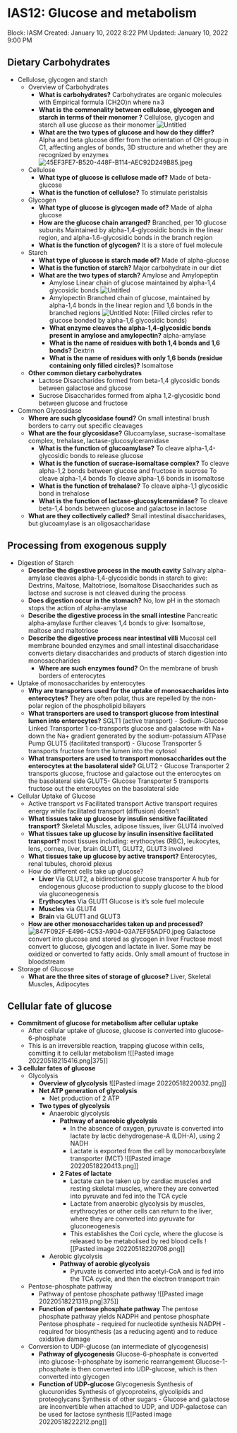 # IAS12: Glucose and metabolism

Block: IASM
Created: January 10, 2022 8:22 PM
Updated: January 10, 2022 9:00 PM

## Dietary Carbohydrates
- Cellulose, glycogen and starch
    - Overview of Carbohydrates
        - **What is carbohydrates?**
            Carbohydrates are organic molecules with Empirical formula (CH2O)n where n≥3
        - **What is the commonality between cellulose, glycogen and starch in terms of their monomer ?**
            Cellulose, glycogen and starch all use glucose as their monomer
            ![Untitled](IAS12%20Glucose%20and%20metabolism%20529ff4130bfe46d0b43f5f145e95b6bf/Untitled.png)
        - **What are the two types of glucose and how do they differ?**
            Alpha and beta glucose differ from the orientation of OH group in C1, affecting angles of bonds, 3D structure and whether they are recognized by enzymes
            ![45EF3FE7-B520-448F-B114-AEC92D249B85.jpeg](IAS12%20Glucose%20and%20metabolism%20529ff4130bfe46d0b43f5f145e95b6bf/45EF3FE7-B520-448F-B114-AEC92D249B85.jpeg)
    - Cellulose
        - **What type of glucose is cellulose made of?**
            Made of beta-glucose
        - **What is the function of cellulose?**
            To stimulate peristalsis
    - Glycogen
        - **What type of glucose is glycogen made of?**
            Made of alpha glucose
        - **How are the glucose chain arranged?**
            Branched, per 10 glucose subunits
            Maintained by alpha-1,4-glycosidic bonds in the linear region, and alpha-1.6-glycosidic bonds in the branch region
        - **What is the function of glycogen?**
            It is a store of fuel molecule
    - Starch
        - **What type of glucose is starch made of?**
            Made of alpha-glucose
        - **What is the function of starch?**
            Major carbohydrate in our diet
        - **What are the two types of starch?**
            Amylose and Amylopeptin
            - Amylose
                Linear chain of glucose maintained by alpha-1,4 glycosidic bonds
                ![Untitled](IAS12%20Glucose%20and%20metabolism%20529ff4130bfe46d0b43f5f145e95b6bf/Untitled%201.png)
            - Amylopectin
                Branched chain of glucose, maintained  by alpha-1,4 bonds in the linear region and 1,6 bonds in the branched regions
                ![Untitled](IAS12%20Glucose%20and%20metabolism%20529ff4130bfe46d0b43f5f145e95b6bf/Untitled%202.png)
                Note: (Filled circles refer to glucose bonded by alpha-1,6 glycosidic bonds)
            - **What enzyme cleaves the alpha-1,4-glycosidic bonds present in amylose and amylopectin?**
                alpha-amylase
            - **What is the name of residues with both 1,4 bonds and 1,6 bonds?**
                Dextrin
            - **What is the name of residues with only 1,6 bonds (residue containing only filled circles)?**
                Isomaltose
    - **Other common dietary carbohydrates**
        - Lactose
            Disaccharides formed from beta-1,4 glycosidic bonds between galactose and glucose
        - Sucrose
            Disaccharides formed from alpha 1,2-glycosidic bond between glucose and fructose
- Common Glycosidase
    - **Where are such glycosidase found?**
        On small intestinal brush borders to carry out specific cleavages
    - **What are the four glycosidase?**
        Glucoamylase, sucrase-isomaltase complex, trehalase, lactase-glucosylceramidase
        - **What is the function of glucoamylase?**
            To cleave alpha-1,4-glycosidic bonds to release glucose
        - **What is the function of sucrase-isomaltase complex?**
            To cleave alpha-1,2 bonds between glucose and fructose in sucrose
            To cleave alpha-1,4 bonds
            To cleave alpha-1,6 bonds in isomaltose
        - **What is the function of trehalase?**
            To cleave alpha-1,1 glycosidic bond in trehalose
        - **What is the function of lactase-glucosylceramidase?**
            To cleave beta-1,4 bonds between glucose and galactose in lactose
    - **What are they collectively called?**
        Small intestinal disaccharidases, but glucoamylase is an oligosaccharidase

## Processing from exogenous supply
- Digestion of Starch
    - **Describe the digestive process in the mouth cavity**
        Salivary alpha-amylase cleaves alpha-1,4-glycosidic bonds in starch to give:
        Dextrins, Maltose, Maltotriose, Isomaltose
        Disaccharides such as lactose and sucrose is not cleaved during the process
    - **Does digestion occur in the stomach?**
        No, low pH in the stomach stops the action of alpha-amylase
    - **Describe the digestive process in the small intestine**
        Pancreatic alpha-amylase further cleaves 1,4 bonds to give:
        Isomaltose, maltose and maltotriose
    - **Describe the digestive process near intestinal villi**
        Mucosal cell membrane bounded enzymes and small intestinal disaccharidase converts dietary disaccharides and products of starch digestion into monosaccharides
        - **Where are such enzymes found?**
            On the membrane of brush borders of enterocytes
- Uptake of monosaccharides by enterocytes
    - **Why are transporters used for the uptake of monosaccharides into enterocytes?**
        They are often polar, thus are repelled by the non-polar region of the phospholipid bilayers
    - **What transporters are used to transport glucose from intestinal lumen into enterocytes?**
        SGLT1 (active transport) - Sodium-Glucose Linked Transporter 1 co-transports glucose and galactose with Na+ down the Na+ gradient generated by the sodium-potassium ATPase Pump
        GLUT5 (facilitated transport) - Glucose Transporter 5 transports fructose from the lumen into the cytosol
    - **What transporters are used to transport monosaccharides out the enterocytes at the basolateral side?**
        GLUT2 - Glucose Transporter 2 transports glucose, fructose and galactose out the enterocytes on the basolateral side
        GLUT5- Glucose Transporter 5 transports fructose out the enterocytes on the basolateral side
- Cellular Uptake of Glucose
    - Active transport vs Facilitated transport
        Active transport requires energy while facilitated transport (diffusion) doesn’t
    - **What tissues take up glucose by insulin sensitive facilitated transport?**
        Skeletal Muscles, adipose tissues, liver
        GLUT4 involved
    - **What tissues take up glucose by insulin insensitive facilitated transport?**
        most tissues including:
        erythocytes (RBC), leukocytes, lens, cornea, liver, brain
        GLUT1, GLUT2, GLUT3 involved
    - **What tissues take up glucose by active transport?**
        Enterocytes, renal tubules, choroid plexus
    - How do different cells take up glucose?
        - **Liver**
            Via GLUT2, a bidirectional glucose transporter
            A hub for endogenous glucose production to supply glucose to the blood via gluconeogenesis
        - **Erythocytes**
            Via GLUT1
            Glucose is it’s sole fuel molecule
        - **Muscles**
            via GLUT4
        - **Brain**
            via GLUT1 and GLUT3
    - **How are other monosaccharides taken up and processed?**
        ![847F092F-E496-4C53-A904-03A7EF95ADF0.jpeg](IAS12%20Glucose%20and%20metabolism%20529ff4130bfe46d0b43f5f145e95b6bf/847F092F-E496-4C53-A904-03A7EF95ADF0.jpeg)
        Galactose convert into glucose and stored as glycogen in liver
        Fructose most convert to glucose, glycogen and lactate in liver. Some may be oxidized or converted to fatty acids. Only small amount of fructose in bloodstream
- Storage of Glucose
    - **What are the three sites of storage of glucose?**
        Liver, Skeletal Muscles, Adipocytes

## Cellular fate of glucose
- **Commitment of glucose for metabolism after cellular uptake**
	- After cellular uptake of glucose, glucose is converted into glucose-6-phosphate
	- This is an irreversible reaction, trapping glucose within cells, comitting it to cellular metabolism
	![[Pasted image 20220518215416.png|375]] 
- **3 cellular fates of glucose**
	- Glycolysis
		- **Overview of glycolysis**
			![[Pasted image 20220518220032.png]]
		- **Net ATP generation of glycolysis**
			- Net production of 2 ATP
		- **Two types of glycolysis**
			-  Anaerobic glycolysis
				- **Pathway of anaerobic glycolysis**
					- In the absence of oxygen, pyruvate is converted into lactate by lactic dehydrogenase-A (LDH-A), using 2 NADH
					- Lactate is exported from the cell by monocarboxylate transporter (MCT)
					![[Pasted image 20220518220413.png]]
				- **2 Fates of lactate**
					- Lactate can be taken up by cardiac muscles and resting skeletal muscles, where they are converted into pyruvate and fed into the TCA cycle
					- Lactate from anaerobic glycolysis by muscles, erythrocytes or other cells can return to the liver, where they are converted into pyruvate for gluconeogenesis
					- This establishes the Cori cycle, where the glucose is released to be metabolised by red blood cells
						![[Pasted image 20220518220708.png]]
			- Aerobic glycolysis
				- **Pathway of aerobic glycolysis**
					- Pyruvate is converted into acetyl-CoA and is fed into the TCA cycle, and then the electron transport train
	- Pentose-phosphate pathway
		- Pathway of pentose phosphate pathway
			![[Pasted image 20220518221319.png|375]]
		- **Function of pentose phosphate pathway**
			The pentose phosphate pathway yields NADPH and pentose phosphate
			Pentose phosphate - required for nucleotide synthesis
			NADPH - required for biosynthesis (as a reducing agent) and to reduce oxidative damage
	- Conversion to UDP-glucose (an intermediate of glycogenesis)
		- **Pathway of glycogenesis**
			Glucose-6-phosphate is converted into glucose-1-phosphate by isomeric rearrangement
			Glucose-1-phosphate is then converted into UDP-glucose, which is then converted into glycogen
		- **Function of UDP-glucose**
			Glycogenesis
			Synthesis of glucuronides
			Synthesis of glycoproteins, glycolipids and proteoglycans
			Synthesis of other sugars - Glucose and galactose are inconvertible when attached to UDP, and UDP-galactose can be used for lactose synthesis
			![[Pasted image 20220518222212.png]]